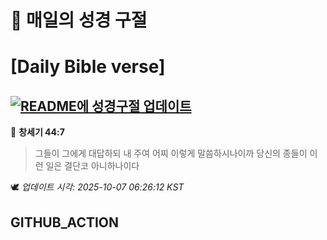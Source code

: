 # 🙏 매일의 성경 구절
# [Daily Bible verse]
## [![README에 성경구절 업데이트](https://github.com/DONGSUKA/first_test/actions/workflows/update-readme-bible.yml/badge.svg)](https://github.com/DONGSUKA/first_test/actions/workflows/update-readme-bible.yml)
<!-- START_BIBLE_VERSE -->
📖 **창세기 44:7**
> 그들이 그에게 대답하되 내 주여 어찌 이렇게 말씀하시나이까 당신의 종들이 이런 일은 결단코 아니하나이다

🕊️ _업데이트 시각: 2025-10-07 06:26:12 KST_
  <!-- END_BIBLE_VERSE -->
## GITHUB_ACTION
